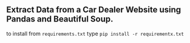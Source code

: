 ## Extract Data from a Car Dealer Website using Pandas and Beautiful Soup.
to install from `requirements.txt` type
`pip install -r requirementx.txt`
